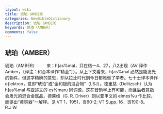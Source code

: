 ```yaml
---
layout: wiki
title: 琥珀（AMBER）
categories: NewBibleDictionary
description: 琥珀（AMBER）
keywords: 琥珀（AMBER）
comments: false
---
```


## 琥珀（AMBER）



琥珀（AMBER）
　　来：h]as%mal，只在结一4、27，八2出现（AV 译作 Amber，〔译注：和合本译作“精金”〕）。从上下文看来，h]as%mal 必然是能发光的物件，但这字精确的意思，却从拉比时代到今日都难倒了学者。七十士译本译作 e{lektron，意即“琥珀”或“金和银的混合物”（LSJ）。德里慈（Delitzsch）认为 h]as%mal 与亚述文的 es%maru 同词源，这在音韵学上有可能，而且后者意指会发光的混合金属品。德莱维（G. R. Driver）则以亚甲文的 elmes%u 作比较，而提出“黄铜器”一解释。见 VT
1，1951，页60-2; VT Supp. 16，页190-8。
R.J.W.




